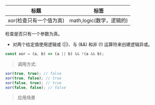 | 标题                    | 标签                     |
| ----------------------- | ------------------------ |
| xor(检查只有一个值为真) | math,logic(数学，逻辑的) |

检查是否只有一个参数为真。

- 对两个给定值使用逻辑或 (||)、与 (&&) 和非 (!) 运算符来创建逻辑异或。

```js
const xor = (a, b) => (a || b) && !(a && b);
```

> 调用方式:

```js
xor(true, true); // false
xor(true, false); // true
xor(false, true); // true
xor(false, false); // false
```

> 应用场景

